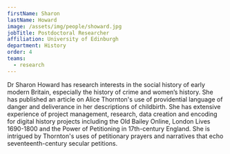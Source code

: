 ```yaml
---
firstName: Sharon
lastName: Howard
image: /assets/img/people/showard.jpg
jobTitle: Postdoctoral Researcher
affiliation: University of Edinburgh
department: History
order: 4
teams:
  - research
---
```


Dr Sharon Howard has research interests in the social history of early modern Britain, especially the history of crime and women’s history. She has published an article on Alice Thornton's use of providential language of danger and deliverance in her descriptions of childbirth. She has extensive experience of project management, research, data creation and encoding for digital history projects including the Old Bailey Online, London Lives 1690-1800 and the Power of Petitioning in 17th-century England. She is intrigued by Thornton's uses of petitionary prayers and narratives that echo seventeenth-century secular petitions.
